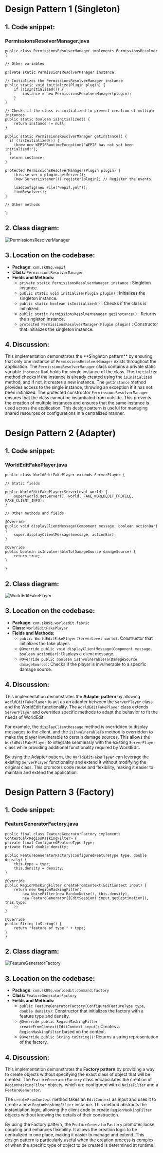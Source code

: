 # Design Pattern 1 (Singleton)

## 1. Code snippet:

### PermissionsResolverManager.java
    public class PermissionsResolverManager implements PermissionsResolver {

    // Other variables

    private static PermissionsResolverManager instance;

    // Initializes the PermissionsResolverManager instance
    public static void initialize(Plugin plugin) {
        if (!isInitialized()) {
            instance = new PermissionsResolverManager(plugin);
        }
    }

    // Checks if the class is initialized to prevent creation of multiple instances
    public static boolean isInitialized() {
        return instance != null;
    }

    public static PermissionsResolverManager getInstance() {
      if (!isInitialized()) {
        throw new WEPIFRuntimeException("WEPIF has not yet been initialized!");
      }
      return instance;
    }

    protected PermissionsResolverManager(Plugin plugin) {
        this.server = plugin.getServer();
        (new ServerListener()).register(plugin); // Register the events

        loadConfig(new File("wepif.yml"));
        findResolver();
    }

    // Other methods

    }

## 2. Class diagram:

![PermissionsResolverManager](PermissionsResolverManager.png)

## 3. Location on the codebase:

- **Package:** `com.sk89q.wepif`
- **Class:** `PermissionsResolverManager`
- **Fields and Methods:**
    - `private static PermissionsResolverManager instance` : Singleton instance.
    - `public static void initialize(Plugin plugin)` : Initializes the singleton instance.
    - `public static boolean isInitialized()` : Checks if the class is initialized.
    - `public static PermissionsResolverManager getInstance()` : Returns the singleton instance.
    - `protected PermissionsResolverManager(Plugin plugin)` : Constructor that initializes the singleton instance.

## 4. Discussion:

This implementation demonstrates the \*\*Singleton pattern\*\* by ensuring that only one instance of
`PermissionsResolverManager` exists throughout the application. The `PermissionsResolverManager` 
class contains a private static variable `instance` that holds the single instance of the class. 
The `initialize` method checks if the instance is already created using the `isInitialized` method, 
and if not, it creates a new instance. The `getInstance` method provides access to the single instance, 
throwing an exception if it has not been initialized. The protected constructor `PermissionsResolverManager` 
ensures that the class cannot be instantiated from outside. This prevents the creation of multiple instances and 
ensures that the same instance is used across the application. This design pattern is useful for managing shared 
resources or configurations in a centralized manner.

# Design Pattern 2 (Adapter)

## 1. Code snippet:

### WorldEditFakePlayer.java

    public class WorldEditFakePlayer extends ServerPlayer {
        
    // Static fields

    public WorldEditFakePlayer(ServerLevel world) {
        super(world.getServer(), world, FAKE_WORLDEDIT_PROFILE, FAKE_CLIENT_INFO);
    }

    // Other methods and fields

    @Override
    public void displayClientMessage(Component message, boolean actionBar) {
        super.displayClientMessage(message, actionBar);
    }

    @Override
    public boolean isInvulnerableTo(DamageSource damageSource) {
        return true;
    } 
  
    }

## 2. Class diagram:

![WorldEditFakePlayer](WorldEditFakePlayer.png)

## 3. Location on the codebase:

- **Package:** `com.sk89q.worldedit.fabric`
- **Class:** `WorldEditFakePlayer`
- **Fields and Methods:**
  - `public WorldEditFakePlayer(ServerLevel world)`: Constructor that initializes the fake player.
  - `@Override public void displayClientMessage(Component message, boolean actionBar)`: Displays a client message.
  - `@Override public boolean isInvulnerableTo(DamageSource damageSource)`: Checks if the player is invulnerable to a specific damage source.

## 4. Discussion:

This implementation demonstrates the **Adapter pattern** by allowing `WorldEditFakePlayer` to act as an adapter between 
the `ServerPlayer` class and the WorldEdit functionality. The `WorldEditFakePlayer` class extends `ServerPlayer` and 
overrides specific methods to adapt the behavior to fit the needs of WorldEdit.

For example, the `displayClientMessage` method is overridden to display messages to the client, and the 
`isInvulnerableTo` method is overridden to make the player invulnerable to certain damage sources. 
This allows the `WorldEditFakePlayer` to integrate seamlessly with the existing `ServerPlayer` class while 
providing additional functionality required by WorldEdit.

By using the Adapter pattern, the `WorldEditFakePlayer` can leverage the existing `ServerPlayer` functionality and 
extend it without modifying the original class. This promotes code reuse and flexibility, making it easier to maintain 
and extend the application.

# Design Pattern 3 (Factory)

## 1. Code snippet:

### FeatureGeneratorFactory.java

    public final class FeatureGeneratorFactory implements Contextual<RegionMaskingFilter> {
    private final ConfiguredFeatureType type;
    private final double density;

    public FeatureGeneratorFactory(ConfiguredFeatureType type, double density) {
        this.type = type;
        this.density = density;
    }

    @Override
    public RegionMaskingFilter createFromContext(EditContext input) {
        return new RegionMaskingFilter(
            new NoiseFilter(new RandomNoise(), this.density),
            new FeatureGenerator((EditSession) input.getDestination(), this.type)
        );
    }

    @Override
    public String toString() {
        return "feature of type " + type;
    }
    }

## 2. Class diagram:

![FeatureGeneratorFactory](FeatureGeneratorFactory.png)

## 3. Location on the codebase:

- **Package:** `com.sk89q.worldedit.command.factory`
- **Class:** `FeatureGeneratorFactory`
- **Fields and Methods:** 
  - `public FeatureGeneratorFactory(ConfiguredFeatureType type, double density)`: Constructor that initializes the factory with a feature type and density.
  - `@Override public RegionMaskingFilter createFromContext(EditContext input)`: Creates a `RegionMaskingFilter` based on the context.
  - `@Override public String toString()`: Returns a string representation of the factory.

## 4. Discussion:

This implementation demonstrates the **Factory pattern** by providing a way to create objects without specifying the 
exact class of object that will be created. The `FeatureGeneratorFactory` class encapsulates the creation of 
`RegionMaskingFilter` objects, which are configured with a `NoiseFilter` and a `FeatureGenerator`.

The `createFromContext` method takes an `EditContext` as input and uses it to create a new `RegionMaskingFilter` 
instance. This method abstracts the instantiation logic, allowing the client code to create `RegionMaskingFilter` 
objects without knowing the details of their construction.

By using the Factory pattern, the `FeatureGeneratorFactory` promotes loose coupling and enhances flexibility.
It allows the creation logic to be centralized in one place, making it easier to manage and extend. 
This design pattern is particularly useful when the creation process is complex or when the specific type of object to 
be created is determined at runtime.